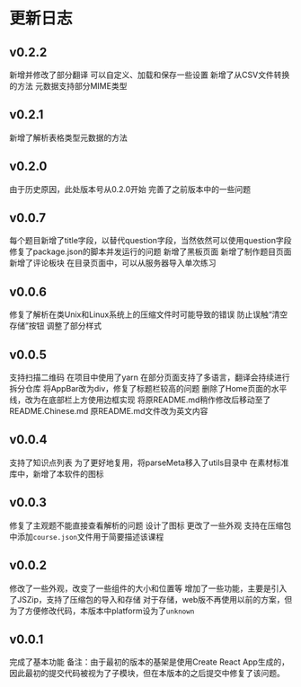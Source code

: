 # 更新日志
## v0.2.2
新增并修改了部分翻译
可以自定义、加载和保存一些设置
新增了从CSV文件转换的方法
元数据支持部分MIME类型
## v0.2.1
新增了解析表格类型元数据的方法
## v0.2.0
由于历史原因，此处版本号从0.2.0开始
完善了之前版本中的一些问题
## v0.0.7
每个题目新增了title字段，以替代question字段，当然依然可以使用question字段
修复了package.json的脚本并发运行的问题
新增了黑板页面
新增了制作题目页面
新增了评论板块
在目录页面中，可以从服务器导入单次练习
## v0.0.6
修复了解析在类Unix和Linux系统上的压缩文件时可能导致的错误
防止误触“清空存储”按钮
调整了部分样式
## v0.0.5
支持扫描二维码
在项目中使用了yarn
在部分页面支持了多语言，翻译会持续进行
拆分仓库
将AppBar改为div，修复了标题栏较高的问题
删除了Home页面的水平线，改为在底部栏上方使用边框实现
将原README.md稍作修改后移动至了README.Chinese.md
原README.md文件改为英文内容
## v0.0.4
支持了知识点列表
为了更好地复用，将parseMeta移入了utils目录中
在素材标准库中，新增了本软件的图标
## v0.0.3
修复了主观题不能直接查看解析的问题
设计了图标
更改了一些外观
支持在压缩包中添加`course.json`文件用于简要描述该课程
## v0.0.2
修改了一些外观，改变了一些组件的大小和位置等
增加了一些功能，主要是引入了JSZip，支持了压缩包的导入和存储
对于存储，web版不再使用以前的方案，但为了方便修改代码，本版本中platform设为了`unknown`
## v0.0.1
完成了基本功能
备注：由于最初的版本的基架是使用Create React App生成的，因此最初的提交代码被视为了子模块，但在本版本的之后提交中修复了该问题。